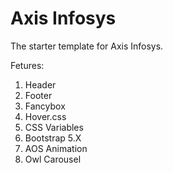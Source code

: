 # Axis Infosys
The starter template for Axis Infosys.

Fetures:
1. Header
2. Footer
3. Fancybox
4. Hover.css
5. CSS Variables
6. Bootstrap 5.X
7. AOS Animation
8. Owl Carousel
